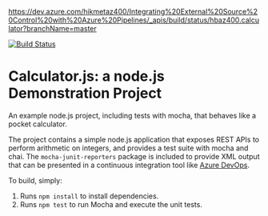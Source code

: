 https://dev.azure.com/hikmetaz400/Integrating%20External%20Source%20Control%20with%20Azure%20Pipelines/_apis/build/status/hbaz400.calculator?branchName=master

[![Build Status](https://dev.azure.com/hikmetaz400/Integrating%20External%20Source%20Control%20with%20Azure%20Pipelines/_apis/build/status/hbaz400.calculator?branchName=master)](https://dev.azure.com/hikmetaz400/Integrating%20External%20Source%20Control%20with%20Azure%20Pipelines/_build/latest?definitionId=5&branchName=master)

Calculator.js: a node.js Demonstration Project
==============================================
An example node.js project, including tests with mocha, that behaves like
a pocket calculator.

The project contains a simple node.js application that exposes REST APIs
to perform arithmetic on integers, and provides a test suite with mocha
and chai.  The `mocha-junit-reporters` package is included to provide XML
output that can be presented in a continuous integration tool like
[Azure DevOps](https://azure.com/devops).

To build, simply:

1. Runs `npm install` to install dependencies.
2. Runs `npm test` to run Mocha and execute the unit tests.

